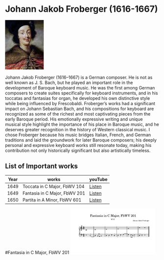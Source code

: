 # Johann Jakob Froberger (1616-1667)

<img src="./프로베르거.png" alt="portrait" style="width:25%;" />


Johann Jakob Froberger (1616–1667) is a German composer. He is not as well known as J. S. Bach, but he played an important role in the development of Baroque keyboard music. He was the first among German composers to create suites specifically for keyboard instruments, and in his toccatas and fantasias for organ, he developed his own distinctive style while being influenced by Frescobaldi. Froberger’s works had a significant impact on Johann Sebastian Bach, and his compositions for keyboard are recognized as some of the richest and most captivating pieces from the early Baroque period. His emotionally expressive writing and unique musical style highlight the importance of his place in Baroque music, and he deserves greater recognition in the history of Western classical music. I chose Froberger because his music bridges Italian, French, and German traditions and laid the groundwork for later Baroque composers; his deeply personal and expressive keyboard works still resonate today, making his contribution not only historically significant but also artistically timeless.

## List of Important works

| Year | works | youTube |
| ---- | ----- | ------- |
| 1649 | Toccata in C Major, FbWV 104 | [Listen](https://youtu.be/rH3MiMtTNpo?si=x_WBg2vAeZFfDOZ3) |
| 1649 | Fantasia in C Major, FbWV 201 | [Listen]( https://youtu.be/Qk912m9hCvE?si=S1ltzqt2UjOqE0HJ) |
| 1650 | Partita in A Minor, FbWV 601 | [Listen](https://youtu.be/CMbyooDgtnI?si=aDWiwy-BfmK6Q1lo) |

#Fantasia in C Major, FbWV 201
<img src="./Fantasia in C Major, FbWV 201.jpg" alt="portrait" style="width:55%;" />
